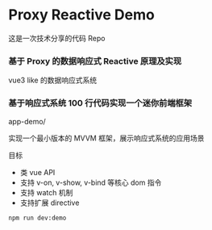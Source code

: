 # Proxy Reactive Demo

这是一次技术分享的代码 Repo

### 基于 Proxy 的数据响应式 Reactive 原理及实现

vue3 like 的数据响应式系统


### 基于响应式系统 100 行代码实现一个迷你前端框架

app-demo/

实现一个最小版本的 MVVM 框架，展示响应式系统的应用场景

目标

- 类 vue API
- 支持 v-on, v-show, v-bind 等核心 dom 指令
- 支持 watch 机制
- 支持扩展 directive

```
npm run dev:demo
```